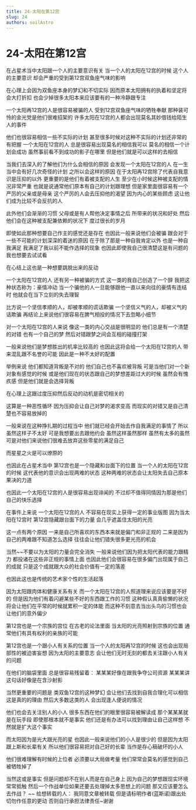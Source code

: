 ```yaml
---
title: 24-太阳在第12宫
slug: 24
authors: soilAstro
---
```


# 24-太阳在第12宫
在占星术当中太阳跟一个人的主要意识有关
当一个人的太阳在12宫的时候
这个人的主要意识
却会严重的受到第12宫双鱼座气味的影响

在心理上会因为双鱼座本身的梦幻和不切实际
因而原本太阳拥有的执着和坚定将会大打折扣
也会少掉很多太阳本来应该要有的一种冷静跟专注

一个太阳再12宫的人是很容易被骗的人
受到12宫双鱼座气味的牺牲奉献
那种装可怜的金光党是他们很难招架的
许多太阳在12宫的人都会出现莫名其妙借钱给陌生人的事件

他们也很容易相信一些不实际的计划
甚至很多时候对这种不实际的计划还非常的有把握
一个太阳在12宫的人
总是很容易出现莫名的相信我可以
莫名的相信一个计划会成功
虽然事前看不到成功的影子在哪里
但是他们就是可以这样的去相信

当我们去深入的了解他们为什么会相信的原因
会发现一个太阳在12宫的人
在一生当中会有好几次奇怪的计划
之所以会这样的原因
在于太阳再12宫除了代表自我意识是压抑的以外
更重要的是他们有着被支配的人生
至少在小时候这种被支配的情况非常严重
也就是说通常他们原本有自己的计划跟理想
但是家里面很容易有一个严厉的父亲或是母亲
这个严厉的人会去压抑他的渴望
因为内心的某些顾虑
这让他们成为比较不会反抗的人

此外他们会渐渐的习惯
父母或是有人帮他决定事情之后
所带来的状况和好处
然后他们会在这种被支配兼依赖的状况下
度过很长的岁月

即使如此那种想要自己作主的感觉还是存在
也因此一般来说他们会被骗
跟会对于一些不可能的计划深深的着迷的原因
在于除了那是一种自我肯定以外
也是一种自我满足
我满足了我以前不能作选择的现象
也因此即使我自己很清楚这是有问题的
我也想要去试试看

在心结上这也是一种想要跳脱出来的反动

一个太阳在12宫的人
还有另一种被骗的方式
这一类的我自己创造了一个辞
我把这种状态称为：豪情冲动
当一个骗他的人一旦能够跟他一直以来向往的豪情有连结时
他就会在当下立刻的失去理智

比方说一个坚信孝顺的人，却被孝顺的谎话欺骗
一个坚信义气的人，却被义气的话欺骗
再结论上来说他们很容易在脾气相投的情况下去忽略小细节

对一个太阳在12宫的人来说
像这一类的内心交战是很明显的
他们总是有一个清楚的对错
也有一个自己的梦
然后对错跟梦之间会互相的碰撞打架

一般来说他们是梦想胜出的机率比较高的
也因此这将会给一个太阳在12宫的人
带来混乱跟不名誉的可能
因此是一种不太好的配置

举例来说
他们都知道背叛是不对的
他们自己也不喜欢被背叛
可是当他们对一个新对象有感觉的时候
或是他们现在的状态跟自己的梦想差距过大的时候
虽然会有愧疚感
但是他们就是会选择背叛

在心理上这跟过度压抑然后反动的动机是密切相关的

这算是一种恶性循环
因为压抑会让自己对梦的渴求变高
而现实的对错又是自己清楚也不容易放掉的

一般来说在这种挣扎期的过程当中
他们就已经会开始去作自我满足的事情了
所以虽然这样子不太好
可是我想要出去跟他约会
虽然这样虽然那样
虽然有太多的虽然
可是对他们来说他们很难去放弃这些零星的满足自己

而星星之火是可以燎原的

也因此在占星术当中
第12宫也是一个隐藏和台面下的位置
当一个人的太阳在12宫的时候
这代表他的意识会出现两难的状态
这种两难的状态会让太阳失去自己原本果决的力道

也因此一个太阳在12宫的人是很容易出现诽闻的
不过却不值得同情因为那是他们自己的快乐选择

在事件上来说
一个太阳在12宫的人
不容易在现实上获得一定的事业版图
因为当太阳在12宫时
第12宫隐藏跟台面下的力量
会几乎遮盖住太阳的光亮

这一点有两个原因
一来是自己所喜欢的东西本来就是偏门和非正规的
二来是因为自己的两难跟不知道怎么选择
往往会让他们错失很多更光亮的机会

当然~~不要以为太阳的力量会完全消失
一般来说他们因为把太阳代表的能力跟精力
都投诸在这些非正规的事情上面
也因此他们会很容易在很多偏门出现属于自己的成就
只是这个成就跟大众的社会价值有一定的落差

也因此这也是传统的艺术家个性的生活起落

因为太阳跟肉体和健康关系有关
而一个太阳在12宫的人照道理来说应该要是不好的
但是因为他们有着闪避某些不好的东西跟工作的习惯
这种假认真真偷懒的状况
将会让他们在平常的时候就累积一定的体能
而这种不刻意去当出头鸟的习惯也会让他们的意外偏少

第12宫也是一个宗族的宫位
在古老的论法里面
当太阳的光亮照射到宗族的位置
通常他们有具有权利的亲族的可能

第12宫也是一个跟小人有关系的位置
当一个人的太阳再12宫的时候
这也会出现局部性的被迫害妄想
因为太阳的主要意志
会让他们无时无刻的都去关注跟小人有关的问题

在他们的脑袋里面
总是很容易残留着：
某某某好像在跟我争夺公司资源
某某某讲这句话好像是在含沙射影

当然更重要的问题是
类双鱼12宫的这种梦幻
会让他们去找到自我合理化可以相信这是真的的理由
然后大多数这类的人
会出现逢人便说的情况

他们也会去关注别人的小人
很多东西在他们的眼里很容易被解读成
那个某某某就是在玩手段
即使那根本就不是事实
他们还是有办法可以找到理由让自己这样想
不然就是扩大这个事实

而太阳因为是光大跟光亮的星
也因此一般来说他们的小人是很少的
但是因为太阳跟上斯和长辈有关
所以他们很容易把对自己好的长辈
当作是存心稿破坏的小人

他们很难理解有时候的上位者
必须要以大局做考量
他们常常会莫名的感觉到自己被牺牲掉了

当然这或是事实
但是问题却不在别人而是在自己身上
因为自己的梦想跟现实环境常常抵触
然后一个作战单位如果还要去处理掉太多思想上的问题
那又应该要怎么去作战？
~~
给想转载的人：
我同意文章被转载
但是请标明作者(蓝斯诺)跟出处
切勿作任意的更动
否则自行承担法律责任~谢谢

 
  
